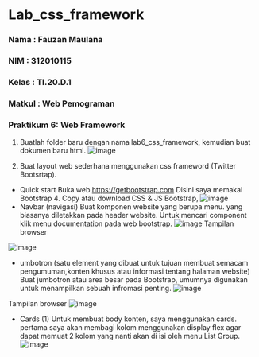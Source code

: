 # Lab_css_framework

### Nama       : Fauzan Maulana
### NIM        : 312010115
### Kelas      : TI.20.D.1
### Matkul     : Web Pemograman
### Praktikum 6: Web Framework

1. Buatlah folder baru dengan nama lab6_css_framework, kemudian buat dokumen baru html.
![image](https://user-images.githubusercontent.com/101807419/164915618-e0a819c8-25bb-4103-ab29-9455953a9d63.png)

2. Buat layout web sederhana menggunakan css frameword (Twitter Bootsrtap).
- Quick start Buka web https://getbootstrap.com Disini saya memakai Bootstrap 4. Copy atau download CSS & JS Bootstrap,
![image](https://user-images.githubusercontent.com/101807419/164915739-c7ae58ca-8c7d-4e09-8552-c1c4e4cfcccf.png)
- Navbar (navigasi) Buat komponen website yang berupa menu. yang biasanya diletakkan pada header website. Untuk mencari component klik menu documentation pada web bootstrap.
![image](https://user-images.githubusercontent.com/101807419/164915907-49162324-c36c-4f5c-8858-4580ec71d3dd.png)
Tampilan browser

![image](https://user-images.githubusercontent.com/101807419/164915980-501148c6-9f7d-44c8-94fb-c62848fe164d.png)

- umbotron (satu element yang dibuat untuk tujuan membuat semacam pengumuman,konten khusus atau informasi tentang halaman website) Buat jumbotron atau area besar pada Bootstrap, umumnya digunakan untuk menampilkan sebuah infromasi penting.
![image](https://user-images.githubusercontent.com/101807419/164916013-5c0c3c9d-9333-492e-a80c-8c995e562db4.png)

Tampilan browser
![image](https://user-images.githubusercontent.com/101807419/164916031-6ed3d3c4-97aa-4bd8-be4d-670577496852.png)

- Cards (1) Untuk membuat body konten, saya menggunakan cards. pertama saya akan membagi kolom menggunakan display flex agar dapat memuat 2 kolom yang nanti akan di isi oleh menu List Group.
![image](https://user-images.githubusercontent.com/101807419/164916082-30cb508e-a2b7-4205-97ab-71c898805b97.png)


